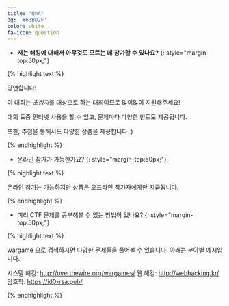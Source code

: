 ```yaml
---
title: "QnA"
bg: '#63BD2F'
color: white
fa-icon: question
---
```


- **저는 해킹에 대해서 아무것도 모르는 데 참가할 수 있나요?**
{: style="margin-top:50px;"}

{% highlight text %}

당연합니다!

이 대회는 *초심자*를 대상으로 하는 대회이므로 많이많이 지원해주세요!

대회 도중 인터넷 사용을 할 수 있고, 문제마다 다양한 힌트도 제공됩니다.

또한, 추첨을 통해서도 다양한 상품을 제공합니다 :)


{% endhighlight %}

- 온라인 참가가 가능한가요?
{: style="margin-top:50px;"}

{% highlight text %}

온라인 참가는 가능하지만 상품은 오프라인 참가자에게만 지급됩니다.

{% endhighlight %}


- 미리 CTF 문제를 공부해볼 수 있는 방법이 있나요?
{: style="margin-top:50px;"}

{% highlight text %}

wargame 으로 검색하시면 다양한 문제들을 풀어볼 수 있습니다. 아래는 분야별 예시입니다.

시스템 해킹: http://overthewire.org/wargames/
웹 해킹: http://webhacking.kr/
암호학: https://id0-rsa.pub/

{% endhighlight %}
